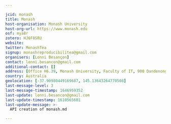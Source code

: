 ```yaml
---

jcid: monash
title: Monash
host-organisation: Monash University
host-org-url: https://www.monash.edu
osf: mya8r
zotero: HJ6F8SRU
website: 
twitter: MonashTea
signup: monashreproducibilitea@gmail.com
organisers: [Lonni Besançon]
contact: lonni.besancon@gmail.com
additional-contact: []
address: [Office H6.39, Monash University, Faculty of IT, 900 Dandenong Road, Building H, level 6, room: H6.39, Caulfield East VIC 3145]
country: Australia
geolocation: [-37.90980449169687, 145.13643264770508]
last-message-level: 3
last-message-timestamp: 1646959352
last-update: lonni.besancon@gmail.com
last-update-timestamp: 1610565601
last-update-message: >-
  API creation of monash.md

---
```



